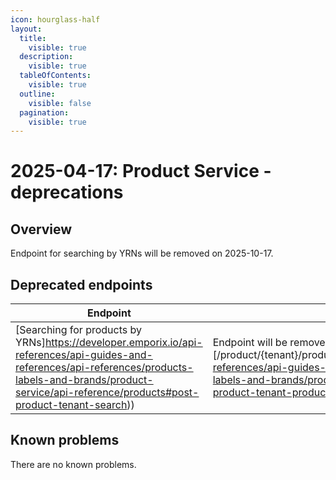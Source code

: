 ```yaml
---
icon: hourglass-half
layout:
  title:
    visible: true
  description:
    visible: true
  tableOfContents:
    visible: true
  outline:
    visible: false
  pagination:
    visible: true
---
```


# 2025-04-17: Product Service - deprecations

## Overview

Endpoint for searching by YRNs will be removed on 2025-10-17.

## Deprecated endpoints

| Endpoint                                                                                        | Description                                                                                                                                                                               |
|-------------------------------------------------------------------------------------------------|-------------------------------------------------------------------------------------------------------------------------------------------------------------------------------------------|
| [Searching for products by YRNs]https://developer.emporix.io/api-references/api-guides-and-references/api-references/products-labels-and-brands/product-service/api-reference/products#post-product-tenant-search))  | Endpoint will be removed. Please use [/product/{tenant}/products/search]https://developer.emporix.io/api-references/api-guides-and-references/api-references/products-labels-and-brands/product-service/api-reference/products#post-product-tenant-products-search) instead.                              |

## Known problems

There are no known problems.